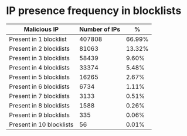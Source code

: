 # IP presence frequency in blocklists
| Malicious IP | Number of IPs | % |
|----|----|----|
| Present in 1 blocklist | 407808 | 66.99% |
| Present in 2 blocklists | 81063 | 13.32% |
| Present in 3 blocklists | 58439 | 9.60% |
| Present in 4 blocklists | 33374 | 5.48% |
| Present in 5 blocklists | 16265 | 2.67% |
| Present in 6 blocklists | 6734 | 1.11% |
| Present in 7 blocklists | 3133 | 0.51% |
| Present in 8 blocklists | 1588 | 0.26% |
| Present in 9 blocklists | 335 | 0.06% |
| Present in 10 blocklists | 56 | 0.01% |

